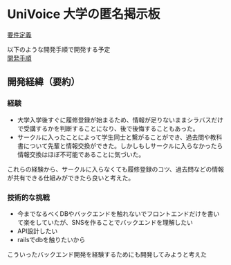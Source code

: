 # UniVoice 大学の匿名掲示板

[要件定義](要件定義.md)

以下のような開発手順で開発する予定  
[開発手順](開発手順.md)

## 開発経緯（要約）

### 経験

- 大学入学後すぐに履修登録が始まるため、情報が足りないままシラバスだけで受講するかを判断することになり、後で後悔することもあった。
- サークルに入ったことによって学生同士と繋がることができ、過去問や教科書について先輩と情報交換ができた。しかしもしサークルに入らなかったら情報交換はほぼ不可能であることに気づいた。

これらの経験から、サークルに入らなくても履修登録のコツ、過去問などの情報が共有できる仕組みができたら良いと考えた。

### 技術的な挑戦

- 今までなるべくDBやバックエンドを触れないでフロントエンドだけを書いて楽をしていたが、SNSを作ることでバックエンドを理解したい
- API設計したい
- railsでdbを触りたいから

こういったバックエンド開発を経験するためにも開発してみようと考えた
